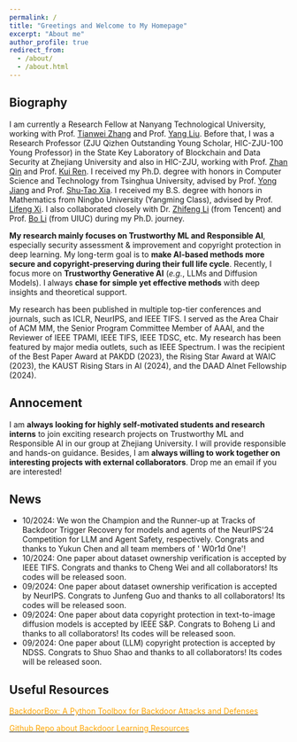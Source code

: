 ```yaml
---
permalink: /
title: "Greetings and Welcome to My Homepage"
excerpt: "About me"
author_profile: true
redirect_from: 
  - /about/
  - /about.html
---
```


## Biography
I am currently a Research Fellow at Nanyang Technological University, working with Prof. [Tianwei Zhang](https://personal.ntu.edu.sg/tianwei.zhang/) and Prof. [Yang Liu](https://personal.ntu.edu.sg/yangliu/). Before that, I was a Research Professor (ZJU Qizhen Outstanding Young Scholar, HIC-ZJU-100 Young Professor) in the State Key Laboratory of Blockchain and Data Security at Zhejiang University and also in HIC-ZJU, working with Prof. [Zhan Qin](https://scholar.google.fr/citations?user=5fa4lOQAAAAJ&hl=zh-CN) and Prof. [Kui Ren](https://scholar.google.fr/citations?user=uuQA_rcAAAAJ&hl=zh-CN). I received my Ph.D. degree with honors in Computer Science and Technology from Tsinghua University, advised by Prof. [Yong Jiang](https://www.sigs.tsinghua.edu.cn/jy/main.htm) and Prof. [Shu-Tao Xia](https://www.sigs.tsinghua.edu.cn/xst/main.htm). I received my B.S. degree with honors in Mathematics from Ningbo University (Yangming Class), advised by Prof. [Lifeng Xi](http://math.nbu.edu.cn/info/1046/1098.htm). I also collaborated closely with Dr. [Zhifeng Li](https://scholar.google.fr/citations?user=VTrRNN4AAAAJ&hl=zh-CN) (from Tencent) and Prof. [Bo Li](https://scholar.google.com/citations?user=K8vJkTcAAAAJ&hl=en) (from UIUC) during my Ph.D. journey.

**My research mainly focuses on Trustworthy ML and Responsible AI**, especially security assessment & improvement and copyright protection in deep learning. My long-term goal is to **make AI-based methods more secure and copyright-preserving during their full life cycle**. Recently, I focus more on **Trustworthy Generative AI** (*e.g.*, LLMs and Diffusion Models). I always **chase for simple yet effective methods** with deep insights and theoretical support. 

My research has been published in multiple top-tier conferences  and journals, such as ICLR, NeurIPS, and IEEE TIFS. I served as the Area Chair of ACM MM, the Senior Program Committee Member of AAAI, and the Reviewer of IEEE TPAMI, IEEE TIFS, IEEE TDSC, etc. My research has been featured by major media outlets, such as IEEE Spectrum. I was the recipient of the Best Paper Award at PAKDD (2023), the Rising Star Award at WAIC (2023), the KAUST Rising Stars in AI (2024), and the DAAD AInet Fellowship (2024).


## Annocement
I am **always looking for highly self-motivated students and research interns** to join exciting research projects on Trustworthy ML and Responsible AI in our group at Zhejiang University. I will provide responsible and hands-on guidance. Besides, I am **always willing to work together on interesting projects with external collaborators**. Drop me an email if you are interested! 


## News
* 10/2024: We won the Champion and the Runner-up at Tracks of Backdoor Trigger Recovery for models and agents of the NeurIPS'24 Competition for LLM and Agent Safety, respectively. Congrats and thanks to Yukun Chen and all team members of '	W0r1d 0ne'!
* 10/2024: One paper about dataset ownership verification is accepted by IEEE TIFS. Congrats and thanks to Cheng Wei and all collaborators! Its codes will be released soon. 
* 09/2024: One paper about dataset ownership verification is accepted by NeurIPS. Congrats to Junfeng Guo and thanks to all collaborators! Its codes will be released soon. 
* 09/2024: One paper about data copyright protection in text-to-image diffusion models is accepted by IEEE S&P. Congrats to Boheng Li and thanks to all collaborators! Its codes will be released soon. 
* 09/2024: One paper about (LLM) copyright protection is accepted by NDSS. Congrats to Shuo Shao and thanks to all collaborators! Its codes will be released soon. 








## Useful Resources
[<font color='orange'>BackdoorBox: A Python Toolbox for Backdoor Attacks and Defenses</font>](https://github.com/THUYimingLi/BackdoorBox)

[<font color='orange'>Github Repo about Backdoor Learning Resources</font>](https://github.com/THUYimingLi/backdoor-learning-resources)






